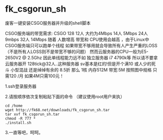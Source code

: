 # fk_csgorun_sh 
废客一键安装CSGO服务器并升级的shell脚本


CSGO服务端的带宽需求:
CSGO 128   12人 大约为4Mbps
                 14人 5Mbps
                 24人 9mbps
                 32人 14Mbps 
随着 人数增高 带宽和 CPU使用会越高 ，由于Linux中CSGO服务端只可以跑单个线程 
如果带宽不够用就会导致所有人产生严重的LOSS （不是所有人LOSS则不是带宽不够的问题）
然而云服务器的CPU一般为E5-2650V2 @ 2.5Ghz 因此单线程能力远不如 独立服务器 i7 4790k等
所以请不要拿云服务器开 128tick@32人..这种服务器 sv基本是红的!但是开个满10 或人少的死斗 小型混战 还是绰绰有余的
8.5折 那么 1核  内存512M 带宽:5M 按照图中规格 只需120 /月 如果4M只需100元！



1.ssh登录服务器
 

2.请按顺序依次复制粘贴下面的命令 （建议使用root用户来执）
```
cd /home
wget http://fk68.net/downloads/fk_csgorun_sh.tar
tar xvf fk_csgorun_sh.tar
chmod -R 777 *
./install.sh
```

3.一直等吧，呵呵。
